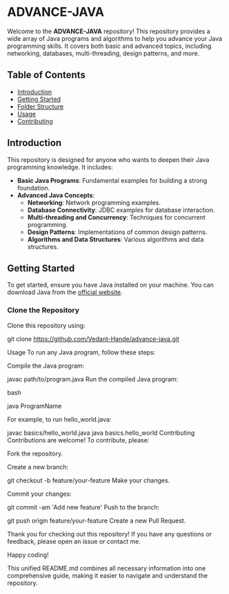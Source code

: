 # ADVANCE-JAVA

Welcome to the **ADVANCE-JAVA** repository! This repository provides a wide array of Java programs and algorithms to help you advance your Java programming skills. It covers both basic and advanced topics, including networking, databases, multi-threading, design patterns, and more.

## Table of Contents

- [Introduction](#introduction)
- [Getting Started](#getting-started)
- [Folder Structure](#folder-structure)
- [Usage](#usage)
- [Contributing](#contributing)

## Introduction

This repository is designed for anyone who wants to deepen their Java programming knowledge. It includes:

- **Basic Java Programs**: Fundamental examples for building a strong foundation.
- **Advanced Java Concepts**:
  - **Networking**: Network programming examples.
  - **Database Connectivity**: JDBC examples for database interaction.
  - **Multi-threading and Concurrency**: Techniques for concurrent programming.
  - **Design Patterns**: Implementations of common design patterns.
  - **Algorithms and Data Structures**: Various algorithms and data structures.

## Getting Started

To get started, ensure you have Java installed on your machine. You can download Java from the [official website](https://www.java.com/download/ie_manual.jsp).

### Clone the Repository

Clone this repository using:

git clone https://github.com/Vedant-Hande/advance-java.git

Usage
To run any Java program, follow these steps:

Compile the Java program:


javac path/to/program.java
Run the compiled Java program:

bash

java ProgramName

For example, to run hello_world.java:

javac basics/hello_world.java
java basics.hello_world
Contributing
Contributions are welcome! To contribute, please:

Fork the repository.

Create a new branch:

git checkout -b feature/your-feature
Make your changes.

Commit your changes:



git commit -am 'Add new feature'
Push to the branch:



git push origin feature/your-feature
Create a new Pull Request.

Thank you for checking out this repository! If you have any questions or feedback, please open an issue or contact me.

Happy coding!



This unified README.md combines all necessary information into one comprehensive guide, making it easier to navigate and understand the repository.


